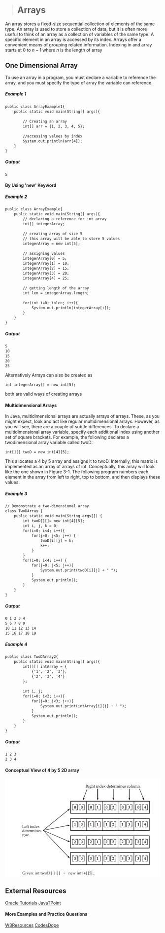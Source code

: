 ># Arrays

An array stores a fixed-size sequential collection of elements of the same type. An array is used to store a collection of data, but it is often more useful to think of an array as a collection of variables of the same type. A specific element in an array is accessed by its index. Arrays offer a convenient means of grouping related information. Indexing in and array starts at $0$ to $n-1$ where $n$ is the length of array

## One Dimensional Array

To use an array in a program, you must declare a variable to reference the array, and you must specify the type of array the variable can reference.


##### Example 1

    public class ArrayExample1{
        public static void main(String[] args){

            // Creating an array
            int[] arr = {1, 2, 3, 4, 5};

            //accessing values by index 
            System.out.println(arr[4]);
        }
    }

##### Output

    5


#### By Using 'new' Keyword

##### Example 2

    public class ArrayExample{
        public static void main(String[] args){
            // declaring a reference for int array
            int[] integerArray;

            // creating array of size 5
            // this array will be able to store 5 values
            integerArray = new int[5];

            // assigning values
            integerArray[0] = 5;
            integerArray[1] = 10;
            integerArray[2] = 15;
            integerArray[3] = 20;
            integerArray[4] = 25;

            // getting length of the array
            int len = integerArray.length;

            for(int i=0; i<len; i++){
                System.out.println(integerArray[i]);
            }
        }
    }

##### Output

    5
    10
    15
    20
    25

Alternatively Arrays can also be created as

    int integerArray[] = new int[5];

both are valid ways of creating arrays

#### Multidimensional Arrays

In Java, multidimensional arrays are actually arrays of arrays. These, as you might expect, look and act like regular multidimensional arrays. However, as you will see, there are a couple of subtle differences. To declare a multidimensional array variable, specify each additional index using another set of square brackets. For example, the following declares a twodimensional array variable called twoD:

    int[][] twoD = new int[4][5];

This allocates a 4 by 5 array and assigns it to twoD. Internally, this matrix is implemented as an array of arrays of int. Conceptually, this array will look like the one shown in Figure 3-1. The following program numbers each element in the array from left to right, top to bottom, and then displays these values:

##### Example 3

    // Demonstrate a two-dimensional array.
    class TwoDArray {
        public static void main(String args[]) {
            int twoD[][]= new int[4][5];
            int i, j, k = 0;
            for(i=0; i<4; i++){
                for(j=0; j<5; j++) {
                    twoD[i][j] = k;
                    k++;
                }
            }
            for(i=0; i<4; i++) {
                for(j=0; j<5; j++){
                    System.out.print(twoD[i][j] + " ");
                }
                System.out.println();
            }
        }
    }

##### Output

    0 1 2 3 4
    5 6 7 8 9
    10 11 12 13 14
    15 16 17 18 19


##### Example 4

    public class TwoDArray2{
        public static void main(String[] args){
            int[][] intArray = {
                {'1', '2', '3'},
                {'2', '3', '4'}
            };

            int i, j;
            for(i=0; i<2; i++){
                for(j=0; j<3; j++){
                    System.out.print(intArray[i][j] + " ");
                }
                System.out.println();
            }
        }
    }


##### Output

    1 2 3
    2 3 4


#### Conceptual View of 4 by 5 2D array

![Conceptual View of 4 by 5 2D array](images/2d_array_concept.PNG)


## External Resources

[Oracle Tutorials](https://docs.oracle.com/javase/tutorial/java/nutsandbolts/arrays.html)
[JavaTPoint](https://www.javatpoint.com/array-in-java)

#### More Examples and Practice Questions

[W3Resources](https://www.w3resource.com/java-exercises/array/index.php)
[CodesDope](https://www.codesdope.com/practice/java-array/)